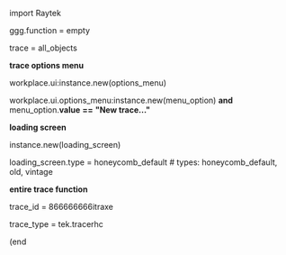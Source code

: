 import Raytek

ggg.function = empty

trace = all_objects

**trace options menu**

workplace.ui:instance.new(options_menu)

workplace.ui.options_menu:instance.new(menu_option) **and** menu_option.**value** **==** **"**New trace...**"**

**loading screen**

instance.new(loading_screen)

loading_screen.type = honeycomb_default # types: honeycomb_default, old, vintage

**entire trace function**

trace_id = 866666666itraxe

trace_type = tek.tracerhc

(end
